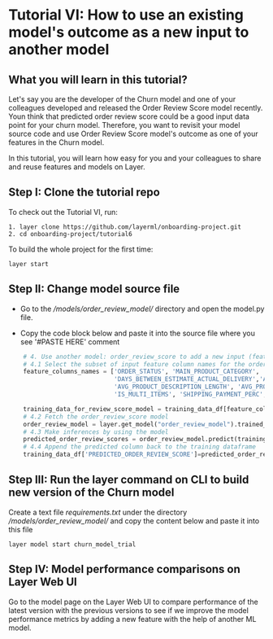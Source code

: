 # Tutorial VI: How to use an existing model's outcome as a new input to another model


## What you will learn in this tutorial?

Let's say you are the developer of the Churn model and one of your colleagues developed and released the Order Review Score model recently. 
Youn think that predicted order review score could be a good input data point for your churn model. Therefore, you want to revisit your model
source code and use Order Review Score model's outcome as one of your features in the Churn model. 

In this tutorial, you will learn how easy for you and your colleagues to share and reuse features and models on Layer.


## Step I: Clone the tutorial repo
To check out the Tutorial VI, run:
```commandline
1. layer clone https://github.com/layerml/onboarding-project.git
2. cd onboarding-project/tutorial6
```

To build the whole project for the first time:
```commandline
layer start
```


## Step II: Change model source file
- Go to the _/models/order_review_model/_ directory and open the model.py file.


- Copy the code block below and paste it into the source file where you see '#PASTE HERE' comment 


```python
    # 4. Use another model: order_review_score to add a new input (feature): predicted_order_review_scores
    # 4.1 Select the subset of input feature column names for the order_review_score model
    feature_columns_names = ['ORDER_STATUS', 'MAIN_PRODUCT_CATEGORY', 'MAIN_PAYMENT_TYPE',
                             'DAYS_BETWEEN_ESTIMATE_ACTUAL_DELIVERY','AVG_PRODUCT_NAME_LENGTH',
                             'AVG_PRODUCT_DESCRIPTION_LENGTH', 'AVG_PRODUCT_PHOTOS_QTY',
                             'IS_MULTI_ITEMS', 'SHIPPING_PAYMENT_PERC', 'TOTAL_WAITING']

    training_data_for_review_score_model = training_data_df[feature_columns_names]
    # 4.2 Fetch the order_review_score model
    order_review_model = layer.get_model("order_review_model").trained_model_object
    # 4.3 Make inferences by using the model
    predicted_order_review_scores = order_review_model.predict(training_data_for_review_score_model)
    # 4.4 Append the predicted column back to the training dataframe
    training_data_df['PREDICTED_ORDER_REVIEW_SCORE']=predicted_order_review_scores
```
## Step III: Run the layer command on CLI to build new version of the Churn model
Create a text file _requirements.txt_ under the directory _/models/order_review_model/_  and copy the content below and paste it into this file
```commandline
layer model start churn_model_trial
```

## Step IV: Model performance comparisons on Layer Web UI

Go to the model page on the Layer Web UI to compare performance of the latest version with the previous versions to see if we improve
the model performance metrics by adding a new feature with the help of another ML model.
